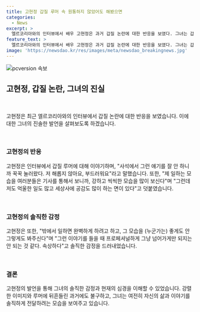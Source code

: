 ```yaml
---
title: 고현정 갑질 루머 속 원통하지 않았어도 해봤으면
categories:
  - News
excerpt: >
  엘르코리아와의 인터뷰에서 배우 고현정은 과거 갑질 논란에 대한 반응을 보였다. 그녀는 갑질에 대한 이야기가 있어 속상하다며, 사람들이 보는 이미지와 실제 자신의 모습이 다를 수 있다고 솔직하게 이야기했다. 또한, 제작진과의 갈등에 대한 솔직한 감정을 드러내며, 상처를 토로했다. 이에 고현정은 사람들의 시선과 기대 속에서 속상함을 털어놨다.
feature_text: >
  엘르코리아와의 인터뷰에서 배우 고현정은 과거 갑질 논란에 대한 반응을 보였다. 그녀는 갑질에 대한 이야기가 있어 속상하다며, 사람들이 보는 이미지와 실제 자신의 모습이 다를 수 있다고 솔직하게 이야기했다. 또한, 제작진과의 갈등에 대한 솔직한 감정을 드러내며, 상처를 토로했다. 이에 고현정은 사람들의 시선과 기대 속에서 속상함을 털어놨다.
image: 'https://newsdao.kr/res/images/meta/newsdao_breakingnews.jpg'
---
```


<p><img src="https://newsdao.kr/res/images/meta/newsdao_breakingnews.jpg" alt="pcversion 속보" /></p>

<h2 data-ke-size="size26">고현정, 갑질 논란, 그녀의 진실</h2>

<p data-ke-size="size16">&nbsp;</p>

<p>고현정은 최근 엘르코리아와의 인터뷰에서 갑질 논란에 대한 반응을 보였습니다. 이에 대한 그녀의 진솔한 발언을 살펴보도록 하겠습니다.</p>

<p data-ke-size="size16">&nbsp;</p>

<h3>고현정의 반응</h3>

<p>고현정은 인터뷰에서 갑질 루머에 대해 이야기하며, "사석에서 그런 얘기를 잘 안 하니까 꾹꾹 눌러왔다. 저 해롭지 않아요, 부드러워요"라고 말했습니다. 또한, "제 일하는 모습을 여러분들은 기사를 통해서 보니까, 강하고 씩씩한 모습을 많이 보신다"며 "그런데 저도 억울한 일도 많고 세상사에 공감도 많이 하는 면이 있다"고 덧붙였습니다.</p>

<p data-ke-size="size16">&nbsp;</p>

<h3>고현정의 솔직한 감정</h3>

<p>고현정은 또한, "밖에서 일하면 완벽하게 하려고 하고, 그 모습을 (누군가는) 좋게도 안 그렇게도 봐주신다"며 "그런 이야기를 들을 때 프로페셔널하게 그냥 넘어가게만 되지는 안 되는 것 같다. 속상하다"고 솔직한 감정을 드러내었습니다.</p>

<p data-ke-size="size16">&nbsp;</p>

<h3>결론</h3>

<p>고현정의 발언을 통해 그녀의 솔직한 감정과 현재의 심경을 이해할 수 있었습니다. 강렬한 이미지와 루머에 뒤흔들린 과거에도 불구하고, 그녀는 여전히 자신의 삶과 이야기를 솔직하게 전달하려는 모습을 보여주고 있습니다.</p>

<p data-ke-size="size16">&nbsp;</p>

